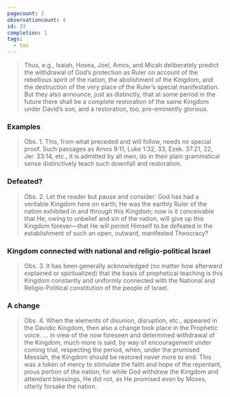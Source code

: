 ```yaml
---
pagecount: 2
observationcount: 4
id: 33
completion: 1
tags:
  - toc
---
```

>Thus, e.g., Isaiah, Hosea, Joel, Amos, and Micah deliberately predict the withdrawal of God’s protection as Ruler on account of the rebellious spirit of the nation, the abolishment of the Kingdom, and the destruction of the very place of the Ruler’s special manifestation. But they also announce, just as distinctly, that at some period in the future there shall be a complete restoration of the same Kingdom under David’s son, and a restoration, too, pre-eminently glorious.
### Examples
>Obs. 1. This, from what preceded and will follow, needs no special proof. Such passages as Amos 9:11, Luke 1:32, 33, Ezek. 37:21, 22, Jer. 33:14, etc., it is admitted by all men, do in their plain grammatical sense distinctively teach such downfall and restoration.
### Defeated?
>Obs. 2. Let the reader but pause and consider: God has had a veritable Kingdom here on earth; He was the earthly Ruler of the nation exhibited in and through this Kingdom; now is it conceivable that He, owing to unbelief and sin of the nation, will give up this Kingdom forever—that He will permit Himself to be defeated in the establishment of such an open, outward, manifested Theocracy?
### Kingdom connected with national and religio-political Israel
>Obs. 3. It has been generally acknowledged (no matter how afterward explained or spiritualized) that the basis of prophetical teaching is this Kingdom constantly and uniformly connected with the National and Religio-Political constitution of the people of Israel.
### A change
>Obs. 4. When the elements of disunion, disruption, etc., appeared in the Davidic Kingdom, then also a change took place in the Prophetic voice.
>...
>in view of the now foreseen and determined withdrawal of the Kingdom, much more is said, by way of encouragement under coming trial, respecting the period, when, under the promised Messiah, the Kingdom should be restored never more to end. This was a token of mercy to stimulate the faith and hope of the repentant, pious portion of the nation; for while God withdrew the Kingdom and attendant blessings, He did not, as He promised even by Moses, utterly forsake the nation.